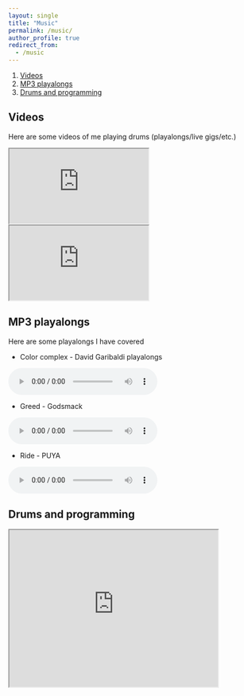 ```yaml
---
layout: single
title: "Music"
permalink: /music/
author_profile: true
redirect_from:
  - /music
---
```


1. [Videos](#videos)
2. [MP3 playalongs](#mp3-playalongs)
3. [Drums and programming](#drums-and-programming)

## Videos
Here are some videos of me playing drums (playalongs/live gigs/etc.)

<iframe width="280"
src="https://www.youtube.com/watch?v=6KQn43KXseg">
</iframe>

<iframe width="280"
src="https://www.youtube.com/watch?v=F5xkuMnOGy0">
</iframe>


## MP3 playalongs
Here are some playalongs I have covered

* Color complex - David Garibaldi playalongs

<audio controls>
 <source src="../files/music/colorcomplex_2.mp3" type="audio/mpeg">
Your browser does not support the audio element.
</audio>

* Greed - Godsmack

<audio controls>
 <source src="../files/music/Greed_newtake_1.mp3" type="audio/mpeg">
Your browser does not support the audio element.
</audio>


* Ride - PUYA

<audio controls>
 <source src="../files/music/Ride_2.mp3" type="audio/mpeg">
Your browser does not support the audio element.
</audio>


## Drums and programming
<iframe width="420" height="315"
src="https://www.youtube.com/watch?v=Oog_aunpVms">
</iframe>
